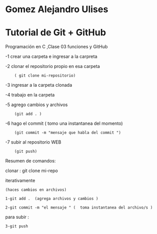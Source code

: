 # Gomez Alejandro Ulises
# Tutorial de Git + GitHub

Programación en C ,Clase 03  funciones y GitHub

  -1 crear una carpeta e ingresar a la carpreta 
  
  -2 clonar el repositorio propio en esa carpeta 

  		( git clone mi-repositorio)
  
  -3 ingresar a la carpeta clonada
  
  -4 trabajo en la carpeta
  
  -5 agrego cambios y archivos

  		(git add . ) 
  
  -6 hago el commit ( tomo una instantanea del momento)
  
  		(git commit -m "mensaje que habla del commit ")
  
  -7 subir al repositorio WEB

  		(git push)




Resumen de comandos: 

 clonar : git clone mi-repo


 iterativamente

 	(haces cambios en archivos)
 	
 	1-git add .  (agrega archivos y cambios )
 	
 	2-git commit -m "el mensaje " (  toma instantanea del archivo/s )


para subir :
 	
 	3-git push 